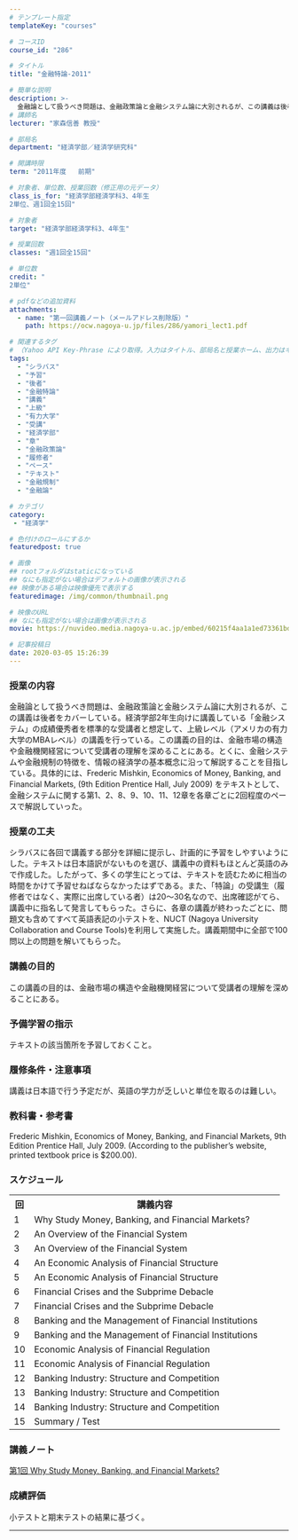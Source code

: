 ```yaml
---
# テンプレート指定
templateKey: "courses"

# コースID
course_id: "286"

# タイトル
title: "金融特論-2011"

# 簡単な説明
description: >-
  金融論として扱うべき問題は、金融政策論と金融システム論に大別されるが、この講義は後者をカバーしている。経済学部2年生向けに講義している「金融システム」の成績優秀者を標準的な受講者と想定して、上級レベル（アメリカの有力大学のMBAレベル）の講義を行っている。この講義の目的は、金融市場の構造や金融機関経営について受講者の理解を深めることにある。とくに、金融システムや金融規制の特徴を、情報の経済学の基本 ....
# 講師名
lecturer: "家森信善 教授"

# 部局名
department: "経済学部／経済学研究科"

# 開講時限
term: "2011年度	前期"

# 対象者、単位数、授業回数（修正用の元データ）
class_is_for: "経済学部経済学科3、4年生
2単位、週1回全15回"

# 対象者
target: "経済学部経済学科3、4年生"

# 授業回数
classes: "週1回全15回"

# 単位数
credit: "
2単位"

# pdfなどの追加資料
attachments:
  - name: "第一回講義ノート（メールアドレス削除版）" 
    path: https://ocw.nagoya-u.jp/files/286/yamori_lect1.pdf

# 関連するタグ
# （Yahoo API Key-Phrase により取得。入力はタイトル、部局名と授業ホーム、出力はキーフレーズ（tags））
tags:
  - "シラバス"
  - "予習"
  - "後者"
  - "金融特論"
  - "講義"
  - "上級"
  - "有力大学"
  - "受講"
  - "経済学部"
  - "章"
  - "金融政策論"
  - "履修者"
  - "ペース"
  - "テキスト"
  - "金融規制"
  - "金融論"

# カテゴリ
category:
 - "経済学"

# 色付けのロールにするか
featuredpost: true

# 画像
## rootフォルダはstaticになっている
## なにも指定がない場合はデフォルトの画像が表示される
## 映像がある場合は映像優先で表示する
featuredimage: /img/common/thumbnail.png

# 映像のURL
## なにも指定がない場合は画像が表示される
movie: https://nuvideo.media.nagoya-u.ac.jp/embed/60215f4aa1a1ed73361bd939485171ed58b094a9

# 記事投稿日
date: 2020-03-05 15:26:39
---
```


### 授業の内容

金融論として扱うべき問題は、金融政策論と金融システム論に大別されるが、この講義は後者をカバーしている。経済学部2年生向けに講義している「金融システム」の成績優秀者を標準的な受講者と想定して、上級レベル（アメリカの有力大学のMBAレベル）の講義を行っている。この講義の目的は、金融市場の構造や金融機関経営について受講者の理解を深めることにある。とくに、金融システムや金融規制の特徴を、情報の経済学の基本概念に沿って解説することを目指している。具体的には、Frederic Mishkin, <span class="i">Economics of Money, Banking, and Financial Markets</span>, (9th Edition Prentice Hall, July 2009) をテキストとして、金融システムに関する第1、2、8、9、10、11、12章を各章ごとに2回程度のペースで解説していった。


### 授業の工夫

シラバスに各回で講義する部分を詳細に提示し、計画的に予習をしやすいようにした。テキストは日本語訳がないものを選び、講義中の資料もほとんど英語のみで作成した。したがって、多くの学生にとっては、テキストを読むために相当の時間をかけて予習せねばならなかったはずである。また、「特論」の受講生（履修者ではなく、実際に出席している者）は20〜30名なので、出席確認がてら、講義中に指名して発言してもらった。さらに、各章の講義が終わったごとに、問題文も含めてすべて英語表記の小テストを、NUCT (Nagoya University Collaboration and Course Tools)を利用して実施した。講義期間中に全部で100問以上の問題を解いてもらった。





### 講義の目的

この講義の目的は、金融市場の構造や金融機関経営について受講者の理解を深めることにある。

### 予備学習の指示

テキストの該当箇所を予習しておくこと。

### 履修条件・注意事項

講義は日本語で行う予定だが、英語の学力が乏しいと単位を取るのは難しい。

### 教科書・参考書

Frederic Mishkin, <span class="i">Economics of Money, Banking, and Financial Markets</span>, 9th Edition Prentice Hall, July 2009. (According to the publisher’s website, printed textbook price is $200.00).


<h3>スケジュール</h3>
<table class="basic" width="455">
<tr>
<th width="20" class="center">回</th>
<th width="435" class="center">講義内容</th>
</tr>

<tr>
<td width="20" class="center">1</td>
<td width="435">Why Study Money, Banking, and Financial Markets?</td>
</tr>

<tr>
<td width="20" class="center">2</td>
<td width="435">An Overview of the Financial System</td>
</tr>

<tr>
<td width="20" class="center">3</td>
<td width="435">An Overview of the Financial System</td>
</tr>

<tr>
<td width="20" class="center">4</td>
<td width="435">An Economic Analysis of Financial Structure</td>
</tr>

<tr>
<td width="20" class="center">5</td>
<td width="435">An Economic Analysis of Financial Structure</td>
</tr>

<tr>
<td width="20" class="center">6</td>
<td width="435">Financial Crises and the Subprime Debacle</td>
</tr>

<tr>
<td width="20" class="center">7</td>
<td width="435">Financial Crises and the Subprime Debacle</td>
</tr>

<tr>
<td width="20" class="center">8</td>
<td width="435">Banking and the Management of Financial Institutions</td>
</tr>

<tr>
<td width="20" class="center">9</td>
<td width="435">Banking and the Management of Financial Institutions</td>
</tr>

<tr>
<td width="20" class="center">10</td>
<td width="435">Economic Analysis of Financial Regulation</td>
</tr>

<tr>
<td width="20" class="center">11</td>
<td width="435">Economic Analysis of Financial Regulation</td>
</tr>

<tr>
<td width="20" class="center">12</td>
<td width="435">Banking Industry: Structure and Competition</td>
</tr>

<tr>
<td width="20" class="center">13</td>
<td width="435">Banking Industry: Structure and Competition</td>
</tr>

<tr>
<td width="20" class="center">14</td>
<td width="435">Banking Industry: Structure and Competition</td>
</tr>

<tr>
<td width="20" class="center">15</td>
<td width="435">Summary / Test</td>
</tr>

</table>


### 講義ノート

[第1回 Why Study Money, Banking, and Financial Markets?](https://ocw.nagoya-u.jp/files/286/yamori_lect1.pdf) 





### 成績評価

小テストと期末テストの結果に基づく。





-----